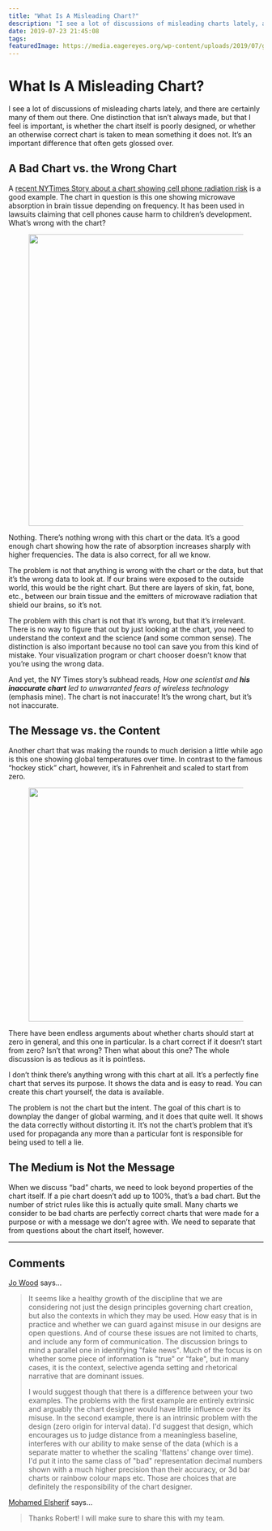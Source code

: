 ```yaml
---
title: "What Is A Misleading Chart?"
description: "I see a lot of discussions of misleading charts lately, and there are certainly many of them out there. One distinction that isn’t always made, but that I feel is important, is whether the chart itself is poorly designed, or whether an otherwise correct chart is taken to mean something it does not. It’s an important difference that often gets glossed over."
date: 2019-07-23 21:45:08
tags: 
featuredImage: https://media.eagereyes.org/wp-content/uploads/2019/07/global-warming-zero.jpg
---
```


# What Is A Misleading Chart?

I see a lot of discussions of misleading charts lately, and there are certainly many of them out there. One distinction that isn’t always made, but that I feel is important, is whether the chart itself is poorly designed, or whether an otherwise correct chart is taken to mean something it does not. It’s an important difference that often gets glossed over.

## A Bad Chart vs. the Wrong Chart

A <a href="https://www.nytimes.com/2019/07/16/science/5g-cellphones-wireless-cancer.html?emc=rss&amp;partner=rss">recent NYTimes Story about a chart showing cell phone radiation risk</a> is a good example. The chart in question is this one showing microwave absorption in brain tissue depending on frequency. It has been used in lawsuits claiming that cell phones cause harm to children’s development. What’s wrong with the chart?

<figure class="wp-block-image"><img src="https://media.eagereyes.org/wp-content/uploads/2019/07/microwave-absorption.png" alt="" class="wp-image-12266" width="709" height="575"/></figure>

Nothing. There’s nothing wrong with this chart or the data. It’s a good enough chart showing how the rate of absorption increases sharply with higher frequencies. The data is also correct, for all we know.

The problem is not that anything is wrong with the chart or the data, but that it’s the wrong data to look at. If our brains were exposed to the outside world, this would be the right chart. But there are layers of skin, fat, bone, etc., between our brain tissue and the emitters of microwave radiation that shield our brains, so it’s not.

The problem with this chart is not that it’s wrong, but that it’s irrelevant. There is no way to figure that out by just looking at the chart, you need to understand the context and the science (and some common sense). The distinction is also important because no tool can save you from this kind of mistake. Your visualization program or chart chooser doesn’t know that you’re using the wrong data.

And yet, the NY Times story’s subhead reads, <em>How one scientist and <strong>his inaccurate chart</strong> led to unwarranted fears of wireless technology</em> (emphasis mine). The chart is not inaccurate! It’s the wrong chart, but it’s not inaccurate.

## The Message vs. the Content

Another chart that was making the rounds to much derision a little while ago is this one showing global temperatures over time. In contrast to the famous “hockey stick” chart, however, it’s in Fahrenheit and scaled to start from zero.

<figure class="wp-block-image"><img src="https://media.eagereyes.org/wp-content/uploads/2019/07/global-warming-zero.jpg" alt="" class="wp-image-12265" width="820" height="461"/></figure>

There have been endless arguments about whether charts should start at zero in general, and this one in particular. Is a chart correct if it doesn’t start from zero? Isn’t that wrong? Then what about this one? The whole discussion is as tedious as it is pointless.

I don’t think there’s anything wrong with this chart at all. It’s a perfectly fine chart that serves its purpose. It shows the data and is easy to read. You can create this chart yourself, the data is available.

The problem is not the chart but the intent. The goal of this chart is to downplay the danger of global warming, and it does that quite well. It shows the data correctly without distorting it. It’s not the chart’s problem that it’s used for propaganda any more than a particular font is responsible for being used to tell a lie.

## The Medium is Not the Message

When we discuss “bad” charts, we need to look beyond properties of the chart itself. If a pie chart doesn’t add up to 100%, that’s a bad chart. But the number of strict rules like this is actually quite small. Many charts we consider to be bad charts are perfectly correct charts that were made for a purpose or with a message we don’t agree with. We need to separate that from questions about the chart itself, however.


<PostedBy />


<aside class="comments">

---
## Comments

<a href="https://gicentre.net/jwo" rel="nofollow noopener" target="_blank">Jo Wood</a> says…
>	It seems like a healthy growth of the discipline that we are considering not just the design principles governing chart creation, but also the contexts in which they may be used. How easy that is in practice and whether we can guard against misuse in our designs are open questions. And of course these issues are not limited to charts, and include any form of communication. The discussion brings to mind a parallel one in identifying "fake news". Much of the focus is on whether some piece of information is "true" or "fake", but in many cases, it is the context, selective agenda setting and rhetorical narrative that are dominant issues.
>	
>	I would suggest though that there is a difference between your two examples. The problems with the first example are entirely extrinsic and arguably the chart designer would have little influence over its misuse. In the second example, there is an intrinsic problem with the design (zero origin for interval data). I'd suggest that design, which encourages us to judge distance from a meaningless baseline, interferes with our ability to make sense of the data (which is a separate matter to whether the scaling 'flattens' change over time). I'd put it into the same class of "bad" representation decimal numbers shown with a much higher precision than their accuracy, or 3d bar charts or rainbow colour maps etc. Those are choices that are definitely the responsibility of the chart designer.

<a href="http://testingforauc.wordpress.com" rel="nofollow noopener" target="_blank">Mohamed Elsherif</a> says…
>	Thanks Robert! I will make sure to share this with my team.

</aside>

